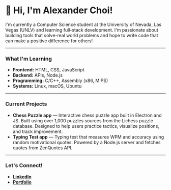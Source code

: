# 🪼 Hi, I'm Alexander Choi!

I'm currently a Computer Science student at the University of Nevada, Las Vegas (UNLV) 
and learning full-stack development. I'm passionate about building tools that solve-real 
world problems and hope to write code that can make a positive difference for others!


---

### What I'm Learning
- **Frontend:** HTML, CSS, JavaScript  
- **Backend:** APIs, Node.js
- **Programming:** C/C++, Assembly (x86, MIPS)  
- **Systems:** Linux, macOS, Ubuntu

---

### Current Projects
- **Chess Puzzle app** — Interactive chess puzzle app built in Electron and JS. Built using over 1,000 puzzles sources from the Lichess puzzle database. Designed to help users practice tactics, visualize positions, and track improvement.
- **Typing Test app** — Typing test that measures WPM and accuracy using random motivational quotes. Powered by a Node.js server and fetches quotes from ZenQuotes API.  

---

### Let's Connect!  
- **[LinkedIn](https://www.linkedin.com/in/alexander-choi-970ba5313/)**
- **[Portfolio](https://alicksc.github.io/portfolio/)**

<!--
**alicksc/alicksc** is a ✨ _special_ ✨ repository because its `README.md` (this file) appears on your GitHub profile.

Here are some ideas to get you started:

- 🔭 I’m currently working on ...
- 🌱 I’m currently learning ...
- 👯 I’m looking to collaborate on ...
- 🤔 I’m looking for help with ...
- 💬 Ask me about ...
- 📫 How to reach me: ...
- 😄 Pronouns: ...
- ⚡ Fun fact: ...
-->
